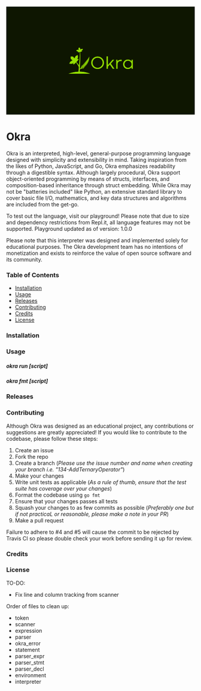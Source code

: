 ![Okra logo](img/logo.jpg)
# Okra
Okra is an interpreted, high-level, general-purpose programming language designed with simplicity and extensibility in mind. Taking inspiration from the likes of Python, JavaScript, and Go, Okra emphasizes readability through a digestible syntax. Although largely procedural, Okra support object-oriented programming by means of structs, interfaces, and composition-based inheritance through struct embedding. While Okra may not be "batteries included" like Python, an extensive standard library to cover basic file I/O, mathematics, and key data structures and algorithms are included from the get-go.

To test out the language, visit our playground! Please note that due to size and dependency restrictions from Repl.it, all language features may not be supported.
Playground updated as of version: 1.0.0

Please note that this interpreter was designed and implemented solely for educational purposes. The Okra development team has no intentions of monetization and exists to reinforce the value of open source software and its community.

### Table of Contents
- [Installation](#Installation)
- [Usage](#Usage)
- [Releases](#Releases)
- [Contributing](#Contributing)
- [Credits](#Credits)
- [License](#License)

### Installation

### Usage

##### okra run [script]

##### okra fmt [script]

### Releases

### Contributing
Although Okra was designed as an educational project, any contributions or suggestions are greatly appreciated! If you would like to contribute to the codebase, please follow these steps:

1. Create an issue 
2. Fork the repo
3. Create a branch (*Please use the issue number and name when creating your branch i.e. "134-AddTernaryOperator"*)
2. Make your changes
3. Write unit tests as applicable (*As a rule of thumb, ensure that the test suite has coverage over your changes*)
4. Format the codebase using `go fmt`
5. Ensure that your changes passes all tests
6. Squash your changes to as few commits as possible (*Preferably one but if not practicaL or reasonable, please make a note in your PR*)
6. Make a pull request

Failure to adhere to #4 and #5 will cause the commit to be rejected by Travis CI so please double check your work before sending it up for review.

### Credits

### License


TO-DO:
- Fix line and column tracking from scanner

Order of files to clean up:
  - token
  - scanner
  - expression
  - parser
  - okra_error
  - statement
  - parser_expr
  - parser_stmt
  - parser_decl
  - environment
  - interpreter 
  
